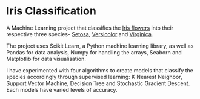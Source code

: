 # Iris Classification

A Machine Learning project that classifies the [Iris flowers](https://en.wikipedia.org/wiki/Iris_(plant)) into their respective three species- [Setosa](https://en.wikipedia.org/wiki/Iris_setosa), [Versicolor](https://en.wikipedia.org/wiki/Iris_versicolor) and [Virginica](https://en.wikipedia.org/wiki/Iris_verginica).

The project uses Scikit Learn, a Python machine learning library, as well as Pandas for data analysis, Numpy for handling the arrays, Seaborn and Matplotlib for data visualisation.

I have experimented with four algorithms to create models that classify the species accordingly through supervised learning:
K Nearest Neighbor, Support Vector Machine, Decision Tree and Stochastic Gradient Descent.
Each models have varied levels of accuracy.
